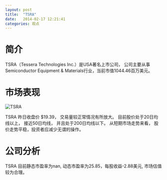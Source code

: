 ```yaml
---
layout: post
title:  "TSRA"
date:   2014-02-17 12:21:41
categories: 观点
---
```


# 简介
TSRA（Tessera Technologies Inc.）是USA著名上市公司，
公司主要从事Semiconductor Equipment & Materials行业，当前市值1044.46百万美元。

# 市场表现

![TSRA](http://finviz.com/chart.ashx?t=TSRA&ty=c&ta=1&p=d&s=l)

TSRA 昨日收盘价 $19.39，
交易量较正常情况有所放大。
目前股价处于20日均线以上，
接近50日均线，
并且处于200日均线以下。
从短期市场走势来看，
股价走势平稳，投资者应减少无谓的操作。

# 公司分析
TSRA 目前静态市盈率为nan, 动态市盈率为25.85，每股收益-2.88美元,
市场估值较为合理。
